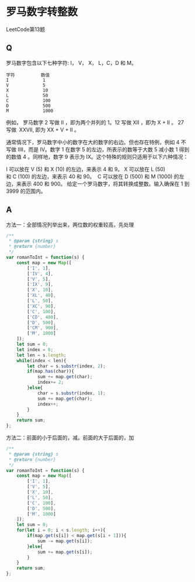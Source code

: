 # 罗马数字转整数
LeetCode第13题

## Q
罗马数字包含以下七种字符: I， V， X， L，C，D 和 M。
```
字符          数值
I             1
V             5
X             10
L             50
C             100
D             500
M             1000
```
例如， 罗马数字 2 写做 II ，即为两个并列的 1。12 写做 XII ，即为 X + II 。 27 写做  XXVII, 即为 XX + V + II 。

通常情况下，罗马数字中小的数字在大的数字的右边。但也存在特例，例如 4 不写做 IIII，而是 IV。数字 1 在数字 5 的左边，所表示的数等于大数 5 减小数 1 得到的数值 4 。同样地，数字 9 表示为 IX。这个特殊的规则只适用于以下六种情况：

I 可以放在 V (5) 和 X (10) 的左边，来表示 4 和 9。
X 可以放在 L (50) 和 C (100) 的左边，来表示 40 和 90。 
C 可以放在 D (500) 和 M (1000) 的左边，来表示 400 和 900。
给定一个罗马数字，将其转换成整数。输入确保在 1 到 3999 的范围内。

## A
方法一：全部情况列举出来，两位数的权重较高，先处理
``` javascript
/**
 * @param {string} s
 * @return {number}
 */
var romanToInt = function(s) {
    const map = new Map([
        ['I', 1],
        ['IV', 4],
        ['V', 5],
        ['IX', 9],
        ['X', 10],
        ['XL', 40],
        ['L', 50],
        ['XC', 90],
        ['C', 100],
        ['CD', 400],
        ['D', 500],
        ['CM', 900],
        ['M', 1000]
    ]);
    let sum = 0;
    let index = 0;
    let len = s.length;
    while(index < len){
        let char = s.substr(index, 2);
        if(map.has(char)){
            sum += map.get(char);
            index+= 2;
        }else{
            char = s.substr(index, 1);
            sum += map.get(char);
            index++;
        }
    }
    return sum;
};
```

方法二：前面的小于后面的，减。前面的大于后面的，加
``` javascript
/**
 * @param {string} s
 * @return {number}
 */
var romanToInt = function(s) {
    const map = new Map([
        ['I', 1],
        ['V', 5],
        ['X', 10],
        ['L', 50],
        ['C', 100],
        ['D', 500],
        ['M', 1000]
    ]);
    let sum = 0;
    for(let i = 0; i < s.length; i++){
        if(map.get(s[i]) < map.get(s[i + 1])){
            sum -= map.get(s[i]);
        }else{
            sum += map.get(s[i]);
        }
    }
    return sum;
};
```